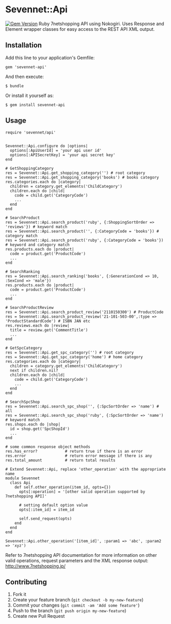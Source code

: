 # Sevennet::Api
[![Gem Version](https://badge.fury.io/rb/sevennet-api.png)](http://badge.fury.io/rb/sevennet-api)
Ruby 7netshopping API using Nokogiri. Uses Response and Element wrapper classes for easy access to the REST API XML output.

## Installation

Add this line to your application's Gemfile:

    gem 'sevennet-api'

And then execute:

    $ bundle

Or install it yourself as:

    $ gem install sevennet-api

## Usage

    require 'sevennet/api'


    Sevennet::Api.configure do |options|
      options[:ApiUserId] = 'your api user id'
      options[:APISecretKey] = 'your api secret key'
    end

    # GetShoppingCategory
    res = Sevennet::Api.get_shopping_category('') # root category
    res = Sevennet::Api.get_shopping_category('books') # books category
    res.categories.each do |category|
      children = category.get_elements('ChildCategory')
      children.each do |child|
        code = child.get('CategoryCode')
        ...
      end
    end

    # SearchProduct
    res = Sevennet::Api.search_product('ruby', {:ShoppingSortOrder => 'reviews'}) # keyword match
    res = Sevennet::Api.search_product('', {:CategoryCode = 'books'}) # category match
    res = Sevennet::Api.search_product('ruby', {:CategoryCode = 'books'}) # keyword and category match
    res.products.each do |product|
      code = product.get('ProductCode')
      ...
    end

    # SearchRanking
    res = Sevennet::Api.search_ranking('books', {:GenerationCond => 10, :SexCond => 'male'})
    res.products.each do |product|
      code = product.get('ProductCode')
      ...
    end

    # SearchProductReview
    res = Sevennet::Api.search_product_review('2110150300') # ProductCode
    res = Sevennet::Api.search_product_review('21-101-503-00',:type => 'ProductStandardCode') # ISBN JAN etc
    res.reviews.each do |review|
      title = review.get('CommentTitle')
      ...
    end

    # GetSpcCategory
    res = Sevennet::Api.get_spc_category('') # root category
    res = Sevennet::Api.get_spc_category('home') # home category
    res.categories.each do |category|
      children = category.get_elements('ChildCategory')
      next if children.nil?
      children.each do |child|
        code = child.get('CategoryCode')
        ...
      end
    end

    # SearchSpcShop
    res = Sevennet::Api.search_spc_shop('', {:SpcSortOrder => 'name') # all
    res = Sevennet::Api.search_spc_shop('ruby', {:SpcSortOrder => 'name') # keyword match
    res.shops.each do |shop|
      id = shop.get('SpcShopId')
      ...
    end

    # some common response object methods
    res.has_error?            # return true if there is an error
    res.error                 # return error message if there is any
    res.total_amount          # return total results

    # Extend Sevennet::Api, replace 'other_operation' with the appropriate name
    module Sevennet
      class Api
        def self.other_operation(item_id, opts={})
          opts[:operation] = '[other valid operation supported by 7netshopping API]'

          # setting default option value
          opts[:item_id] = item_id

          self.send_request(opts)
        end
      end
    end
    
    Sevennet::Api.other_operation('[item_id]', :param1 => 'abc', :param2 => 'xyz')

Refer to 7netshopping API documentation for more information on other valid operations, request parameters and the XML response output: http://www.7netshopping.jp/

## Contributing

1. Fork it
2. Create your feature branch (`git checkout -b my-new-feature`)
3. Commit your changes (`git commit -am 'Add some feature'`)
4. Push to the branch (`git push origin my-new-feature`)
5. Create new Pull Request

